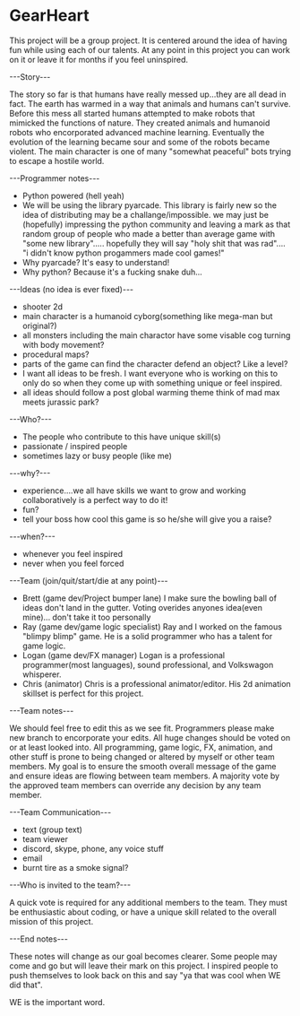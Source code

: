# GearHeart

This project will be a group project. It is centered around the idea of having fun while using each of our talents. 
At any point in this project you can work on it or leave it for months if you feel uninspired.

---Story---

The story so far is that humans have really messed up...they are all dead in fact. The earth has warmed in a way that animals and humans can't survive. Before this mess all started humans attempted to make robots that mimicked the functions of nature.
They created animals and humanoid robots who encorporated advanced machine learning. Eventually the evolution of the 
learning became sour and some of the robots became violent. The main character is one of many "somewhat peaceful" bots 
trying to escape a hostile world. 

---Programmer notes---

- Python powered (hell yeah)
- We will be using the library pyarcade. This library is fairly new so the idea of distributing may be a challange/impossible.
  we may just be (hopefully) impressing the python community and leaving a mark as that random group of people who made a
  better than average game with "some new library"..... hopefully they will say "holy shit that was rad".... "i didn't know 
  python progammers made cool games!"
- Why pyarcade? It's easy to understand! 
- Why python? Because it's a fucking snake duh... 

---Ideas (no idea is ever fixed)---

- shooter 2d 
- main character is a humanoid cyborg(something like mega-man but original?)
- all monsters including the main charactor have some visable cog turning with body movement?
- procedural maps?
- parts of the game can find the character defend an object? Like a level? 
- I want all ideas to be fresh. I want everyone who is working on this to only do so when they come up with something unique or
  feel inspired.
- all ideas should follow a post global warming theme think of mad max meets jurassic park? 

---Who?---

- The people who contribute to this have unique skill(s)
- passionate / inspired people
- sometimes lazy or busy people (like me)

---why?--- 

- experience....we all have skills we want to grow and working collaboratively is a perfect way to do it! 
- fun?
- tell your boss how cool this game is so he/she will give you a raise? 

---when?---

- whenever you feel inspired
- never when you feel forced

---Team (join/quit/start/die at any point)---

- Brett (game dev/Project bumper lane) I make sure the bowling ball of ideas don't land in the gutter. Voting overides anyones idea(even mine)... don't take it too personally 
- Ray (game dev/game logic specialist) Ray and I worked on the famous "blimpy blimp" game. He is a solid programmer who has a talent for game logic. 
- Logan (game dev/FX manager) Logan is a professional programmer(most languages), sound professional, and Volkswagon whisperer. 
- Chris (animator) Chris is a professional animator/editor. His 2d animation skillset is perfect for this project. 

---Team notes---

We should feel free to edit this as we see fit. Programmers please make new branch to encorporate your edits. All huge 
changes should be voted on or at least looked into. All programming, game logic, FX, animation, and other stuff is prone to being changed or altered by myself or other team members. My goal is to ensure the smooth overall message of the game and 
ensure ideas are flowing between team members. A majority vote by the approved team members can override any decision by any
team member. 

---Team Communication---

- text (group text)
- team viewer
- discord, skype, phone, any voice stuff
- email
- burnt tire as a smoke signal? 

---Who is invited to the team?---

A quick vote is required for any additional members to the team. They must be enthusiastic about coding, or 
have a unique skill related to the overall mission of this project. 

---End notes---

These notes will change as our goal becomes clearer. Some people may come and go but will leave their mark on this project. 
I inspired people to push themselves to look back on this and say "ya that was cool when WE did that". 

WE is the important word.
